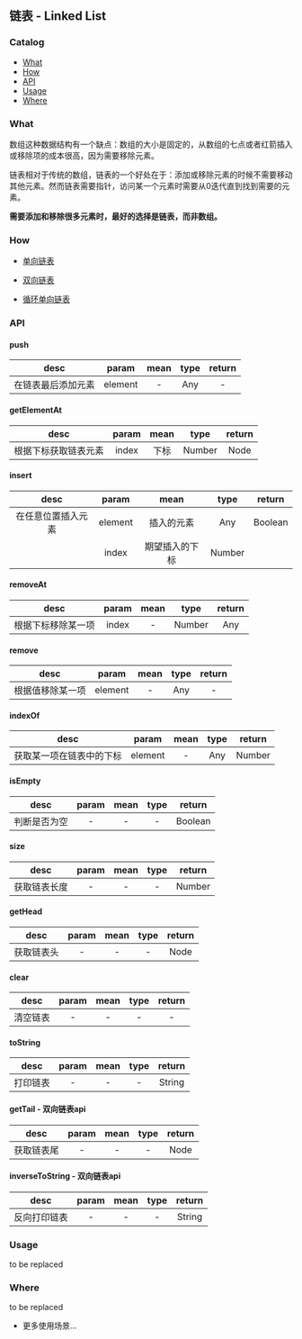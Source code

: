 ## 链表 - Linked List

### Catalog

- [What](#what)
- [How](#how)
- [API](#api)
- [Usage](#usage)
- [Where](#where)

### What

数组这种数据结构有一个缺点：数组的大小是固定的，从数组的七点或者红箭插入或移除项的成本很高，因为需要移除元素。

链表相对于传统的数组，链表的一个好处在于：添加或移除元素的时候不需要移动其他元素。然而链表需要指针，访问某一个元素时需要从0迭代直到找到需要的元素。

**需要添加和移除很多元素时，最好的选择是链表，而非数组。**

### How

- [单向链表](./linked-list.js)

- [双向链表](./doubly-linked-list.js)

- [循环单向链表](./circular-linked-list.js)

### API

#### push

| desc | param | mean | type | return |
| :---: | :---: | :--: | :--: | :--: |
| 在链表最后添加元素 | element | - | Any | - |

#### getElementAt

| desc | param | mean | type | return |
| :---: | :---: | :--: | :--: | :--: |
| 根据下标获取链表元素 | index | 下标 | Number | Node |

#### insert

| desc | param | mean | type | return |
| :---: | :---: | :--: | :--: | :--: |
| 在任意位置插入元素 | element | 插入的元素 | Any | Boolean |
|  | index | 期望插入的下标 | Number |  |

#### removeAt

| desc | param | mean | type | return |
| :---: | :---: | :--: | :--: | :--: |
| 根据下标移除某一项 | index | - | Number | Any |

#### remove

| desc | param | mean | type | return |
| :---: | :---: | :--: | :--: | :--: |
| 根据值移除某一项 | element | - | Any | - |

#### indexOf

| desc | param | mean | type | return |
| :---: | :---: | :--: | :--: | :--: |
| 获取某一项在链表中的下标 | element | - | Any | Number |

#### isEmpty

| desc | param | mean | type | return |
| :---: | :---: | :--: | :--: | :--: |
| 判断是否为空 | - | - | - | Boolean |

#### size

| desc | param | mean | type | return |
| :---: | :---: | :--: | :--: | :--: |
| 获取链表长度 | - | - | - | Number |

#### getHead

| desc | param | mean | type | return |
| :---: | :---: | :--: | :--: | :--: |
| 获取链表头 | - | - | - | Node |

#### clear

| desc | param | mean | type | return |
| :---: | :---: | :--: | :--: | :--: |
| 清空链表 | - | - | - | - |

#### toString

| desc | param | mean | type | return |
| :---: | :---: | :--: | :--: | :--: |
| 打印链表 | - | - | - | String |

#### getTail - 双向链表api

| desc | param | mean | type | return |
| :---: | :---: | :--: | :--: | :--: |
| 获取链表尾 | - | - | - | Node |

#### inverseToString - 双向链表api

| desc | param | mean | type | return |
| :---: | :---: | :--: | :--: | :--: |
| 反向打印链表 | - | - | - | String |

### Usage

to be replaced

### Where

to be replaced

- 更多使用场景...

